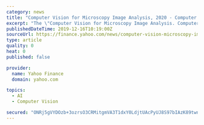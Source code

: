 ```yaml
---
category: news
title: "Computer Vision for Microscopy Image Analysis, 2020 - Computer Vision and Pattern Recognition - ResearchAndMarkets.com"
excerpt: "The \"Computer Vision for Microscopy Image Analysis. Computer Vision and Pattern Recognition\" book from Elsevier Science and Technology has been added to ResearchAndMarkets.com's offering. High-throughput microscopy enables researchers to acquire thousands ..."
publishedDateTime: 2019-12-16T10:19:00Z
sourceUrl: https://finance.yahoo.com/news/computer-vision-microscopy-image-analysis-100600604.html
type: article
quality: 0
heat: 0
published: false

provider:
  name: Yahoo Finance
  domain: yahoo.com

topics:
  - AI
  - Computer Vision

secured: "ONRj5gVYDOzb+3ozrsO3CRMitgmVA3T1dxY0LdjtUAcPyUJ8S97bIAzK89twnPa4wxs9H6SCneV2oidmCpicfEIAqO+acPSXk+N5Z11HiyeBu8G7gw6BayoBRP9VpMrI+XdjD7rcyp64kXPXOLetbAZh3rWGVJk7B6q0Ib5tf+KSr8pj6M6MU8qLUB2EwiUKWchKz1tOaUuSbxQgMGmgaA4K2agAgMHLBVXFa45aWCE4S1WW5sEzdouRRtrV5gdZ5hSdg17F5i+BW/0vGYX9Yg==;+yuVSUdXgpZLBsPS+xF7XQ=="
---
```


